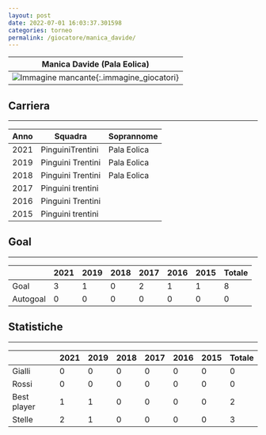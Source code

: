 ```yaml
---
layout: post
date: 2022-07-01 16:03:37.301598
categories: torneo
permalink: /giocatore/manica_davide/
---
```

<link rel='stylesheets' href='./../assets/giocatori.css'>

| Manica Davide (Pala Eolica) |
|:-----:|
| ![Immagine mancante]('./../../assets/giocatori/manica_davide.png){:.immagine_giocatori} |


## Carriera
----

|Anno|Squadra|Soprannome|
|:---:|---|---|
|2021|PinguiniTrentini|Pala Eolica|
|2019|Pinguini Trentini|Pala Eolica|
|2018|Pinguini Trentini|Pala Eolica|
|2017|Pinguini trentini||
|2016|Pinguini Trentini||
|2015|Pinguini trentini||


## Goal
----

| |2021|2019|2018|2017|2016|2015| Totale |
|---|---|---|---|---|---|---|---|
|Goal|3|1|0|2|1|1|8|
|Autogoal|0|0|0|0|0|0|0|


## Statistiche
----

| |2021|2019|2018|2017|2016|2015| Totale |
|---|---|---|---|---|---|---|---|
|Gialli|0|0|0|0|0|0|0|
|Rossi|0|0|0|0|0|0|0|
|Best player|1|1|0|0|0|0|2|
|Stelle|2|1|0|0|0|0|3|